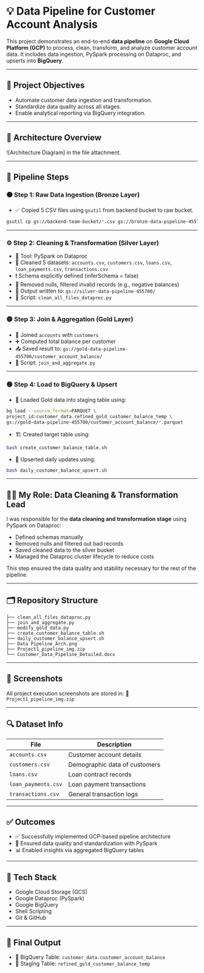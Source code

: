  # 💡 Data Pipeline for Customer Account Analysis

This project demonstrates an end-to-end **data pipeline** on **Google Cloud Platform (GCP)** to process, clean, transform, and analyze customer account data. It includes data ingestion, PySpark processing on Dataproc, and upserts into **BigQuery**.

---

## 📌 Project Objectives

- Automate customer data ingestion and transformation.
- Standardize data quality across all stages.
- Enable analytical reporting via BigQuery integration.

---

## 🧱 Architecture Overview

![Architecture Diagram] in the file attachment.

---

## 🔄 Pipeline Steps

### 🟤 Step 1: Raw Data Ingestion (Bronze Layer)

- ✅ Copied 5 CSV files using `gsutil` from backend bucket to raw bucket.

```bash
gsutil cp gs://backend-team-bucket/*.csv gs://bronze-data-pipeline-455700/
````

---

### ⚙️ Step 2: Cleaning & Transformation (Silver Layer)

* 🚀 Tool: PySpark on Dataproc
* 🧼 Cleaned 5 datasets: `accounts.csv`, `customers.csv`, `loans.csv`, `loan_payments.csv`, `transactions.csv`
* ❗ Schema explicitly defined (inferSchema = false)
* 🧾 Removed nulls, filtered invalid records (e.g., negative balances)
* 💾 Output written to: `gs://silver-data-pipeline-455700/`
* 📜 Script: `clean_all_files_dataproc.py`

---

### 🟡 Step 3: Join & Aggregation (Gold Layer)

* 👥 Joined `accounts` with `customers`
* ➕ Computed total balance per customer
* 📤 Saved result to: `gs://gold-data-pipeline-455700/customer_account_balance/`
* 📜 Script: `join_and_aggregate.py`

---

### 🟢 Step 4: Load to BigQuery & Upsert

* 🧪 Loaded Gold data into staging table using:

```bash
bq load --source_format=PARQUET \
project_id:customer_data.refined_gold_customer_balance_temp \
gs://gold-data-pipeline-455700/customer_account_balance/*.parquet
```

* 🏗️ Created target table using:

```bash
bash create_customer_balance_table.sh
```

* 🔁 Upserted daily updates using:

```bash
bash daily_customer_balance_upsert.sh
```

---

## 🧑‍💻 My Role: Data Cleaning & Transformation Lead

I was responsible for the **data cleaning and transformation stage** using PySpark on Dataproc:

* Defined schemas manually
* Removed nulls and filtered out bad records
* Saved cleaned data to the silver bucket
* Managed the Dataproc cluster lifecycle to reduce costs

This step ensured the data quality and stability necessary for the rest of the pipeline.

---

## 🗂️ Repository Structure

```
├── clean_all_files_dataproc.py
├── join_and_aggregate.py
├── modify_gold_data.py
├── create_customer_balance_table.sh
├── daily_customer_balance_upsert.sh
├── Data Pipeline_Arch.png
├── Project1_pipeline_img.zip
└── Customer_Data_Pipeline_Detailed.docx
```

---

## 📸 Screenshots

All project execution screenshots are stored in:
📁 `Project1_pipeline_img.zip`

---

## 🔍 Dataset Info

| File                | Description                   |
| ------------------- | ----------------------------- |
| `accounts.csv`      | Customer account details      |
| `customers.csv`     | Demographic data of customers |
| `loans.csv`         | Loan contract records         |
| `loan_payments.csv` | Loan payment transactions     |
| `transactions.csv`  | General transaction logs      |

---

## ✅ Outcomes

* ✅ Successfully implemented GCP-based pipeline architecture
* 🧼 Ensured data quality and standardization with PySpark
* 📊 Enabled insights via aggregated BigQuery tables

---

## 🧰 Tech Stack

* Google Cloud Storage (GCS)
* Google Dataproc (PySpark)
* Google BigQuery
* Shell Scripting
* Git & GitHub

---

## 🏁 Final Output

* 🔢 BigQuery Table: `customer_data.customer_account_balance`
* 🧪 Staging Table: `refined_gold_customer_balance_temp`

```

 
